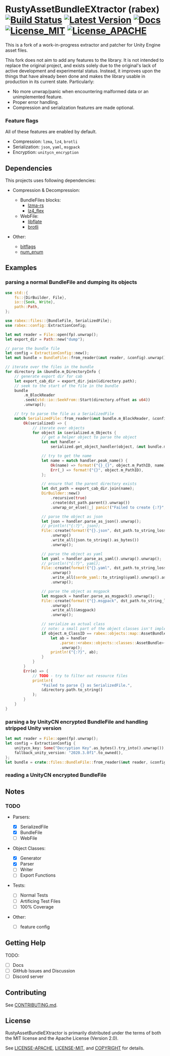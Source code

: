 # RustyAssetBundleEXtractor (rabex) [![Build Status]][actions] [![Latest Version]][crates.io] [![Docs]][docs.rs] [![License_MIT]][license_mit] [![License_APACHE]][license_apache] 

[Build Status]: https://img.shields.io/github/actions/workflow/status/LeadRDRK/RustyAssetBundleEXtractor/ci.yml?branch=main
[actions]: https://github.com/LeadRDRK/RustyAssetBundleEXtractor/actions?query=branch%3Amain
[Latest Version]: https://img.shields.io/crates/v/RustyAssetBundleEXtractor.svg
[crates.io]: https://crates.io/crates/rabex
[Docs]: https://docs.rs/rabex/badge.svg
[docs.rs]: https://docs.rs/crate/rabex/
[License_MIT]: https://img.shields.io/badge/License-MIT-yellow.svg
[license_mit]: https://raw.githubusercontent.com/LeadRDRK/RustyAssetBundleEXtractor/main/LICENSE-MIT
[License_APACHE]: https://img.shields.io/badge/License-Apache%202.0-blue.svg
[license_apache]: https://raw.githubusercontent.com/LeadRDRK/RustyAssetBundleEXtractor/main/LICENSE-APACHE


This is a fork of a work-in-progress extractor and patcher for Unity Engine asset files.

This fork does not aim to add any features to the library. It is not intended to replace the original project, and exists solely due to the original's lack of active development and experimental status. Instead, it improves upon the things that have already been done and makes the library usable in production in its current state. Particularly:
- No more unwrap/panic when encountering malformed data or an unimplemented feature.
- Proper error handling.
- Compression and serialization features are made optional.

### Feature flags
All of these features are enabled by default.
- Compression: `lzma`, `lz4`, `brotli`
- Serialization: `json`, `yaml`, `msgpack`
- Encryption: `unitycn_encryption`

## Dependencies

This projects uses following dependencies:

- Compression & Decompression:

  - BundleFiles blocks:
    - [lzma-rs](https://crates.io/crates/lzma-rs)
    - [lz4_flex](lz4_flex)
  - WebFile:
    - [libflate](https://crates.io/crates/libflate)
    - [brotli](https://crates.io/crates/brotli)

- Other:
  - [bitflags](https://crates.io/crates/bitflags)
  - [num_enum](https://crates.io/crates/num_enum)

## Examples

### parsing a normal BundleFile and dumping its objects

```rust
use std::{
    fs::{DirBuilder, File},
    io::{Seek, Write},
    path::Path,
};

use rabex::files::{BundleFile, SerializedFile};
use rabex::config::ExtractionConfig;

let mut reader = File::open(fp).unwrap();
let export_dir = Path::new("dump");

// parse the bundle file
let config = ExtractionConfig::new();
let mut bundle = BundleFile::from_reader(&mut reader, &config).unwrap();

// iterate over the files in the bundle
for directory in &bundle.m_DirectoryInfo {
    // generate export dir for cab
    let export_cab_dir = export_dir.join(&directory.path);
    // seek to the start of the file in the bundle
    bundle
        .m_BlockReader
        .seek(std::io::SeekFrom::Start(directory.offset as u64))
        .unwrap();

    // try to parse the file as a SerializedFile
    match SerializedFile::from_reader(&mut bundle.m_BlockReader, &config) {
        Ok(serialized) => {
            // iterate over objects
            for object in &serialized.m_Objects {
                // get a helper object to parse the object
                let mut handler =
                    serialized.get_object_handler(object, &mut bundle.m_BlockReader);

                // try to get the name
                let name = match handler.peak_name() {
                    Ok(name) => format!("{}_{}", object.m_PathID, name),
                    Err(_) => format!("{}", object.m_PathID),
                };

                // ensure that the parent directory exists
                let dst_path = export_cab_dir.join(name);
                DirBuilder::new()
                    .recursive(true)
                    .create(dst_path.parent().unwrap())
                    .unwrap_or_else(|_| panic!("Failed to create {:?}", dst_path.parent()));

                // parse the object as json
                let json = handler.parse_as_json().unwrap();
                // println!("{:?}", json);
                File::create(format!("{}.json", dst_path.to_string_lossy()))
                    .unwrap()
                    .write_all(json.to_string().as_bytes())
                    .unwrap();

                // parse the object as yaml
                let yaml = handler.parse_as_yaml().unwrap().unwrap();
                // println!("{:?}", yaml);
                File::create(format!("{}.yaml", dst_path.to_string_lossy()))
                    .unwrap()
                    .write_all(serde_yaml::to_string(&yaml).unwrap().as_bytes())
                    .unwrap();

                // parse the object as msgpack
                let msgpack = handler.parse_as_msgpack().unwrap();
                File::create(format!("{}.msgpack", dst_path.to_string_lossy()))
                    .unwrap()
                    .write_all(&msgpack)
                    .unwrap();

                // serialize as actual class
                // note: a small part of the object classes isn't implemented yet
                if object.m_ClassID == rabex::objects::map::AssetBundle {
                    let ab = handler
                        .parse::<rabex::objects::classes::AssetBundle>()
                        .unwrap();
                    println!("{:?}", ab);
                }
            }
        }
        Err(e) => {
            // TODO - try to filter out resource files
            println!(
                "Failed to parse {} as SerializedFile.",
                &directory.path.to_string()
            );
        }
    }
}
```

### parsing a by UnityCN encrypted BundleFile and handling stripped Unity version

```rust
let mut reader = File::open(fp).unwrap();
let config = ExtractionConfig {
    unitycn_key: Some("Decryption Key".as_bytes().try_into().unwrap()),
    fallback_unity_version: "2020.3.0f1".to_owned(),
};
let bundle = crate::files::BundleFile::from_reader(&mut reader, &config).unwrap();
```

### reading a UnityCN encrypted BundleFile

## Notes

### TODO

- Parsers:

  - [x] SerializedFile
  - [x] BundleFile
  - [ ] WebFile

- Object Classes:

  - [x] Generator
  - [x] Parser
  - [ ] Writer
  - [ ] Export Functions

- Tests:

  - [ ] Normal Tests
  - [ ] Artificing Test Files
  - [ ] 100% Coverage

- Other:
  - [ ] feature config

## Getting Help

TODO:

- [ ] Docs
- [ ] GitHub Issues and Discussion
- [ ] Discord server

## Contributing

See [CONTRIBUTING.md](CONTRIBUTING.md).

## License

RustyAssetBundleEXtractor is primarily distributed under the terms of both the MIT license and the
Apache License (Version 2.0).

See [LICENSE-APACHE](LICENSE-APACHE), [LICENSE-MIT](LICENSE-MIT), and
[COPYRIGHT](COPYRIGHT) for details.

